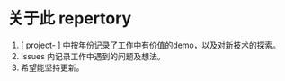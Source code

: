 # 关于此 repertory
1. [ project- ] 中按年份记录了工作中有价值的demo，以及对新技术的探索。
2. Issues 内记录工作中遇到的问题及想法。
3. 希望能坚持更新。


